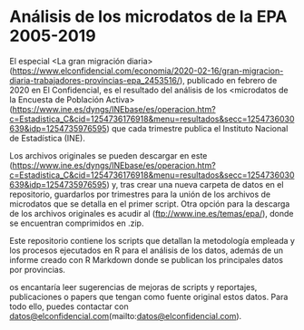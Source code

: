 # Análisis de los microdatos de la EPA 2005-2019
El especial <La gran migración diaria>(https://www.elconfidencial.com/economia/2020-02-16/gran-migracion-diaria-trabajadores-provincias-epa_2453516/), publicado en febrero de 2020 en El Confidencial, es el resultado del análisis de los <microdatos de la Encuesta de Población Activa>(https://www.ine.es/dyngs/INEbase/es/operacion.htm?c=Estadistica_C&cid=1254736176918&menu=resultados&secc=1254736030639&idp=1254735976595) que cada trimestre publica el Instituto Nacional de Estadística (INE).

Los archivos originales se pueden descargar en este <link>(https://www.ine.es/dyngs/INEbase/es/operacion.htm?c=Estadistica_C&cid=1254736176918&menu=resultados&secc=1254736030639&idp=1254735976595) y, tras crear una nueva carpeta de datos en el repositorio, guardarlos por trimestres para la unión de los archivos de microdatos que se detalla en el primer script. Otra opción para la descarga de los archivos originales es acudir al <FTP del INE>(ftp://www.ine.es/temas/epa/), donde se encuentran comprimidos en .zip.

Este repositorio contiene los scripts que detallan la metodología empleada y los procesos ejecutados en R para el análisis de los datos, además de un informe creado con R Markdown donde se publican los principales datos por provincias.

os encantaría leer sugerencias de mejoras de scripts y reportajes, publicaciones o papers que tengan como fuente original estos datos. Para todo ello, puedes contactar con <datos@elconfidencial.com>(mailto:datos@elconfidencial.com).